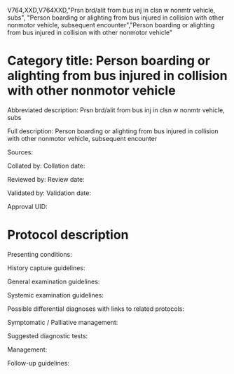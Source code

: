 V764,XXD,V764XXD,"Prsn brd/alit from bus inj in clsn w nonmtr vehicle, subs", "Person boarding or alighting from bus injured in collision with other nonmotor vehicle, subsequent encounter","Person boarding or alighting from bus injured in collision with other nonmotor vehicle"
# Category title: Person boarding or alighting from bus injured in collision with other nonmotor vehicle

Abbreviated description: Prsn brd/alit from bus inj in clsn w nonmtr vehicle, subs

Full description: Person boarding or alighting from bus injured in collision with other nonmotor vehicle, subsequent encounter

Sources:

Collated by:
Collation date:

Reviewed by:
Review date:

Validated by:
Validation date:

Approval UID:

# Protocol description

Presenting conditions:

History capture guidelines:

General examination guidelines:

Systemic examination guidelines:

Possible differential diagnoses with links to related protocols:

Symptomatic / Palliative management:

Suggested diagnostic tests:

Management:

Follow-up guidelines:

